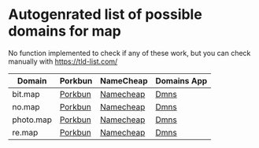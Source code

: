 # Autogenrated list of possible domains for map

No function implemented to check if any of these work, but you can check manually with https://tld-list.com/

| Domain | Porkbun | NameCheap | Domains App |
|---|---|---|---|
| bit.map | [Porkbun](https://porkbun.com/checkout/search?prb=e814663da1&tlds=&idnLanguage=&search=search&q=bit.map) | [Namecheap](https://www.namecheap.com/domains/registration/results/?domain=bit.map) | [Dmns](https://dmns.app/domains?q=bit.map) |
| no.map | [Porkbun](https://porkbun.com/checkout/search?prb=e814663da1&tlds=&idnLanguage=&search=search&q=no.map) | [Namecheap](https://www.namecheap.com/domains/registration/results/?domain=no.map) | [Dmns](https://dmns.app/domains?q=no.map) |
| photo.map | [Porkbun](https://porkbun.com/checkout/search?prb=e814663da1&tlds=&idnLanguage=&search=search&q=photo.map) | [Namecheap](https://www.namecheap.com/domains/registration/results/?domain=photo.map) | [Dmns](https://dmns.app/domains?q=photo.map) |
| re.map | [Porkbun](https://porkbun.com/checkout/search?prb=e814663da1&tlds=&idnLanguage=&search=search&q=re.map) | [Namecheap](https://www.namecheap.com/domains/registration/results/?domain=re.map) | [Dmns](https://dmns.app/domains?q=re.map) |
